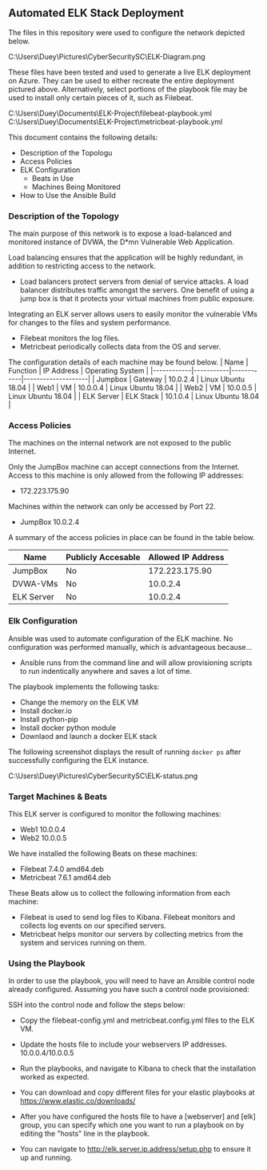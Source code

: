 ## Automated ELK Stack Deployment

The files in this repository were used to configure the network depicted below.

  C:\Users\Duey\Pictures\CyberSecuritySC\ELK-Diagram.png

These files have been tested and used to generate a live ELK deployment on Azure. They can be used to either recreate the entire deployment pictured above. Alternatively, select portions of the playbook file may be used to install only certain pieces of it, such as Filebeat.

  C:\Users\Duey\Documents\ELK-Project\filebeat-playbook.yml
  C:\Users\Duey\Documents\ELK-Project\metricbeat-playbook.yml

This document contains the following details:
- Description of the Topologu
- Access Policies
- ELK Configuration
  - Beats in Use
  - Machines Being Monitored
- How to Use the Ansible Build


### Description of the Topology

The main purpose of this network is to expose a load-balanced and monitored instance of DVWA, the D*mn Vulnerable Web Application.

Load balancing ensures that the application will be highly redundant, in addition to restricting access to the network.
- Load balancers protect servers from denial of service attacks. A load balancer distributes traffic amongst the servers. One benefit of using a jump box is that it protects your virtual machines from public exposure.

Integrating an ELK server allows users to easily monitor the vulnerable VMs for changes to the files and system performance.
- Filebeat monitors the log files.
- Metricbeat periodically collects data from the OS and server.

The configuration details of each machine may be found below.
| Name       | Function  | IP Address | Operating System   |
|------------|-----------|------------|--------------------|
| Jumpbox    |  Gateway  | 10.0.2.4   | Linux Ubuntu 18.04 |
| Web1       |     VM    | 10.0.0.4   | Linux Ubuntu 18.04 |
| Web2       |     VM    | 10.0.0.5   | Linux Ubuntu 18.04 |
| ELK Server | ELK Stack | 10.1.0.4   | Linux Ubuntu 18.04 |

### Access Policies

The machines on the internal network are not exposed to the public Internet. 

Only the JumpBox machine can accept connections from the Internet. Access to this machine is only allowed from the following IP addresses:
- 172.223.175.90

Machines within the network can only be accessed by Port 22.
- JumpBox 10.0.2.4

A summary of the access policies in place can be found in the table below.

|    Name    | Publicly Accesable | Allowed IP Address |
|------------|--------------------|--------------------|
|   JumpBox  |         No         |   172.223.175.90   |
|  DVWA-VMs  |         No         |      10.0.2.4      |
| ELK Server |         No         |      10.0.2.4      |

### Elk Configuration

Ansible was used to automate configuration of the ELK machine. No configuration was performed manually, which is advantageous because...
- Ansible runs from the command line and will allow provisioning scripts to run indentically anywhere and saves a lot of time.

The playbook implements the following tasks:
- Change the memory on the ELK VM
- Install docker.io
- Install python-pip
- Install docker python module
- Downlaod and launch a docker ELK stack

The following screenshot displays the result of running `docker ps` after successfully configuring the ELK instance.

  C:\Users\Duey\Pictures\CyberSecuritySC\ELK-status.png

### Target Machines & Beats
This ELK server is configured to monitor the following machines:
- Web1 10.0.0.4
- Web2 10.0.0.5

We have installed the following Beats on these machines:
- Filebeat 7.4.0 amd64.deb
- Metricbeat 7.6.1 amd64.deb

These Beats allow us to collect the following information from each machine:
- Filebeat is used to send log files to Kibana. Filebeat monitors and collects log events on our specified servers.
- Metricbeat helps monitor our servers by collecting metrics from the system and services running on them.

### Using the Playbook
In order to use the playbook, you will need to have an Ansible control node already configured. Assuming you have such a control node provisioned: 

SSH into the control node and follow the steps below:
- Copy the filebeat-config.yml and metricbeat.config.yml files to the ELK VM.
- Update the hosts file to include your webservers IP addresses. 10.0.0.4/10.0.0.5
- Run the playbooks, and navigate to Kibana to check that the installation worked as expected.

- You can download and copy different files for your elastic playbooks at https://www.elastic.co/downloads/ 
- After you have configured the hosts file to have a [webserver] and [elk] group, you can specify which one you want to run a playbook on by editing the "hosts" line in the playbook.
- You can navigate to http://elk.server.ip.address/setup.php to ensure it up and running.